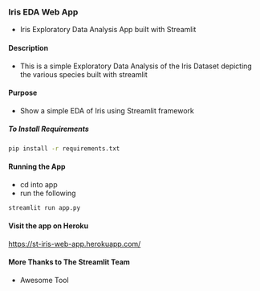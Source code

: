 ### Iris EDA Web App

+ Iris Exploratory Data Analysis App built with Streamlit

#### Description
+ This is a simple Exploratory Data Analysis of the Iris Dataset depicting the various species built with streamlit

#### Purpose
+ Show a simple EDA of Iris using Streamlit framework 

##### To Install Requirements
```bash
pip install -r requirements.txt
```

#### Running the App
+ cd into app
+ run the following

```bash
streamlit run app.py
```

#### Visit the app on Heroku

https://st-iris-web-app.herokuapp.com/

#### More Thanks to The Streamlit Team
+ Awesome Tool
